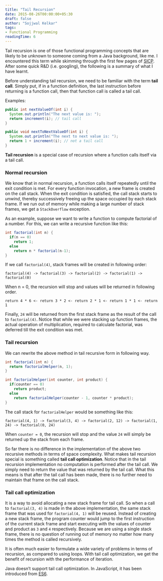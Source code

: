 ```yaml
---
title: "Tail Recursion"
date: 2015-08-26T00:00:00+05:30
draft: false
author: "Sojjwal Kelkar"
tags:
- Functional Programming
readingTime: 6
---
```

Tail recursion is one of those functional programming concepts that are likely to be unknown to someone coming from a Java background, like me. I encountered this term while skimming through the first few pages of [SICP](https://mitpress.mit.edu/sicp/full-text/book/book.html). After some quick R&D (i.e. googling), the following is a summary of what I have learnt.

Before understanding tail recursion, we need to be familiar with the term **tail call**. Simply put, if in a function definition, the last instruction before returning is a function call, then that function call is called a tail call.

Examples:
```java
public int nextValueOf(int i) {
  System.out.println("The next value is: ");
  return increment(i); // tail call
}

public void nextToNextValueOf(int i) {
  System.out.println("The next to next value is: ");
  return 1 + increment(i); // not a tail call
}
```

**Tail recursion** is a special case of recursion where a function calls itself via a tail call.

### Normal recursion
We know that in normal recursion, a function calls itself repeatedly until the exit condition is met. For every function invocation, a new frame is created on the call stack. When the exit condition is satisfied, the call stack starts to *unwind*, thereby successively freeing up the space occupied by each stack frame. If we run out of memory while making a large number of stack frames, we get a `StackOverflow` exception.

As an example, suppose we want to write a function to compute factorial of a number. For this, we can write a recursive function like this:
```java
int factorial(int n) {
  if(n == 0)
    return 1;
  else
    return n * factorial(n-1);
}
```
If we call `factorial(4)`, stack frames will be created in following order:
```
factorial(4) -> factorial(3) -> factorial(2) -> factorial(1) -> factorial(0)
```
When n = 0, the recursion will stop and values will be returned in following order.
```
return 4 * 6 <- return 3 * 2 <- return 2 * 1 <- return 1 * 1 <- return 1
```
Finally, `24` will be returned from the first stack frame as the result of the call to `factorial(4)`. Notice that while we were stacking up function frames, the actual operation of multiplication, required to calculate factorial, was deferred till the exit condition was met.

### Tail recursion
We can rewrite the above method in tail recursive form in following way.
```java
int factorial(int n) {
  return factorialHelper(n, 1);
}

int factorialHelper(int counter, int product) {
  if(counter == 0)
    return product;
  else
    return factorialHelper(counter - 1, counter * product);
}
```
The call stack for `factorialHelper` would be something like this:
```
factorial(4, 1) -> factorial(3, 4) -> factorial(2, 12) -> factorial(1, 24) -> factorial(0, 24)
```
When `counter = 0`, the recursion will stop and the value `24` will simply be returned up the stack from each frame.

So far there is no difference in the implementation of the above two recursive methods in terms of space complexity. What makes tail recursion special is something called **tail call optimization**. Notice that in the tail recursion implementation no computation is performed after the tail call. We simply need to return the value that was returned by the tail call. What this means is that after the tail call has been made, there is no further need to maintain that frame on the call stack.

### Tail call optimization
It is a way to avoid allocating a new stack frame for tail call. So when a call to `factorial(3, 4)` is made in the above implementation, the same stack frame that was used for `factorial(4, 1)` will be reused. Instead of creating a new stack frame, the program counter would jump to the first instruction of the current stack frame and start executing with the values of counter and product as `3` and `4` respectively. Because we are using a single stack frame, there is no question of running out of memory no matter how many times the method is called recursively.

It is often much easier to formulate a wide variety of problems in terms of recursion, as compared to using loops. With tail call optimization, we get the benefit of recursion with the performance of iteration.

Java doesn’t support tail call optimization. In JavaScript, it has been introduced from [ES6](https://github.com/lukehoban/es6features#tail-calls).

